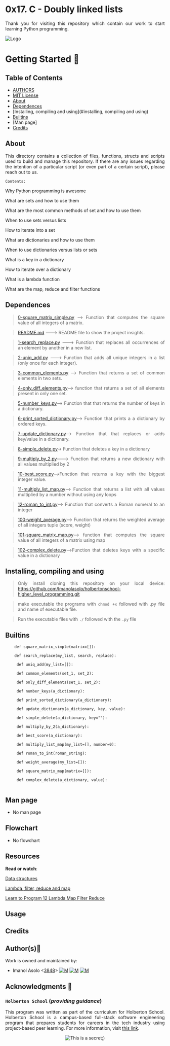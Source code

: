 # 0x17. C - Doubly linked lists

<div style="text-align: justify">

Thank you for visiting this repository which contain our work to start learning Python programming. 	


![Logo](https://www.howtogeek.com/wp-content/uploads/2021/05/laptop-with-terminal-big.png?height=200p&trim=2,2,2,50)

# Getting Started :running:
<div style="text-align: justify">

## Table of Contents
* [AUTHORS](./AUTHORS)
* [MIT License](./LICENSE)
* [About](#about)
* [Dependences](#dependences)
* [Installing, compiling and using](#installing, compiling and using)
* [Builtins](#builtins)
* [Man page]
* [Credits](#credits)

## About
This directory contains a collection of files, functions, structs and scripts used to build and manage this repository. If there are any issues regarding the intention of a particular script (or even part of a certain script), please reach out to us.
	
	Contents:

Why Python programming is awesome

What are sets and how to use them

What are the most common methods of set and how to use them

When to use sets versus lists

How to iterate into a set

What are dictionaries and how to use them

When to use dictionaries versus lists or sets

What is a key in a dictionary

How to iterate over a dictionary

What is a lambda function

What are the map, reduce and filter functions

	
## Dependences 
	
> [0-square_matrix_simple.py](https://github.com/Imanolasolo/holbertonschool-higher_level_programming/blob/master/0x04-python-more_data_structures/0-square_matrix_simple.py) --> Function that computes the square value of all integers of a matrix.

> [README.md](https://github.com/Imanolasolo/holbertonschool-higher_level_programming/blob/master/0x04-python-more_data_structures/README.md) ---> README file to show the project insights. 

>[1-search_replace.py](https://github.com/Imanolasolo/holbertonschool-higher_level_programming/blob/master/0x04-python-more_data_structures/1-search_replace.py) ---> Function that replaces all occurrences of an element by another in a new list.

>[2-uniq_add.py](https://github.com/Imanolasolo/holbertonschool-higher_level_programming/blob/master/0x04-python-more_data_structures/2-uniq_add.py) ---> Function that adds all unique integers in a list (only once for each integer).

>[ 3-common_elements.py](https://github.com/Imanolasolo/holbertonschool-higher_level_programming/blob/master/0x04-python-more_data_structures/3-common_elements.py) --> Function that returns a set of common elements in two sets.
	
>[4-only_diff_elements.py](https://github.com/Imanolasolo/holbertonschool-higher_level_programming/blob/master/0x04-python-more_data_structures/4-only_diff_elements.py)--> function that returns a set of all elements present in only one set.

>[5-number_keys.py](https://github.com/Imanolasolo/holbertonschool-higher_level_programming/blob/master/0x04-python-more_data_structures/5-number_keys.py)--> Function that that returns the number of keys in a dictionary.
	
>[6-print_sorted_dictionary.py](https://github.com/Imanolasolo/holbertonschool-higher_level_programming/blob/master/0x04-python-more_data_structures/6-print_sorted_dictionary.py)-->  Function that prints a a dictionary by ordered keys.

	
>[7-update_dictionary.py](https://github.com/Imanolasolo/holbertonschool-higher_level_programming/blob/master/0x04-python-more_data_structures/7-update_dictionary.py)--> Function that that replaces or adds key/value in a dictionary.
	
>[8-simple_delete.py](https://github.com/Imanolasolo/holbertonschool-higher_level_programming/blob/master/0x04-python-more_data_structures/8-simple_delete.py)-> Function that deletes a key in a dictionary

>[9-multiply_by_2.py](https://github.com/Imanolasolo/holbertonschool-higher_level_programming/blob/master/0x04-python-more_data_structures/9-multiply_by_2.py)---> Function that returns a new dictionary with all values multiplied by 2

>[10-best_score.py](https://github.com/Imanolasolo/holbertonschool-higher_level_programming/blob/master/0x04-python-more_data_structures/10-best_score.py)-->Function that returns a key with the biggest integer value.

>[11-multiply_list_map.py](https://github.com/Imanolasolo/holbertonschool-higher_level_programming/blob/master/0x04-python-more_data_structures/11-multiply_list_map.py)--> Function that  returns a list with all values multiplied by a number without using any loops

>[12-roman_to_int.py](https://github.com/Imanolasolo/holbertonschool-higher_level_programming/blob/master/0x04-python-more_data_structures/12-roman_to_int.py)--> Function that converts a Roman numeral to an integer

>[100-weight_average.py](https://github.com/Imanolasolo/holbertonschool-higher_level_programming/blob/master/0x04-python-more_data_structures/100-weight_average.py)--> Function that returns the weighted average of all integers tuple (score, weight)

>[101-square_matrix_map.py](https://github.com/Imanolasolo/holbertonschool-higher_level_programming/blob/master/0x04-python-more_data_structures/101-square_matrix_map.py)--> function that computes the square value of all integers of a matrix using map

>[102-complex_delete.py](https://github.com/Imanolasolo/holbertonschool-higher_level_programming/blob/master/0x04-python-more_data_structures/102-complex_delete.py)-->Function that deletes keys with a specific value in a dictionary
	



## Installing, compiling and using
	
> Only install cloning this repository on your local device:  https://github.com/Imanolasolo/holbertonschool-higher_level_programming.git
	
> make executable the programs with `chmod +x` followed with .py file and name of executable file.
	
> Run the executable files with `./` followed with the `.py` file





## Builtins
```
	def square_matrix_simple(matrix=[]):
	
	def search_replace(my_list, search, replace):

     def uniq_add(my_list=[]):

     def common_elements(set_1, set_2):

     def only_diff_elements(set_1, set_2):

     def number_keys(a_dictionary):

     def print_sorted_dictionary(a_dictionary):

     def update_dictionary(a_dictionary, key, value):

     def simple_delete(a_dictionary, key=""):

     def multiply_by_2(a_dictionary):

     def best_score(a_dictionary):

     def multiply_list_map(my_list=[], number=0):

     def roman_to_int(roman_string):

     def weight_average(my_list=[]):

     def square_matrix_map(matrix=[]):

     def complex_delete(a_dictionary, value):


```	
		
## Man page

-  No man page

## Flowchart
	
- No flowchart

## Resources

**Read or watch**:


[Data structures](https://docs.python.org/3/tutorial/datastructures.html)

[Lambda, filter, reduce and map](https://python-course.eu/advanced-python/lambda-filter-reduce-map.php)

[Learn to Program 12 Lambda Map Filter Reduce](https://www.youtube.com/watch?v=1GAC6KQUPeg)



## Usage



## Credits

## Author(s):blue_book:

Work is owned and maintained by:
* Imanol Asolo <[3848](mailto:3848@holbertonschool.com)> [![M](https://upload.wikimedia.org/wikipedia/commons/thumb/9/91/Octicons-mark-github.svg/25px-Octicons-mark-github.svg.png)](https://github.com/Imanolasolo) [![M](https://upload.wikimedia.org/wikipedia/fr/thumb/c/c8/Twitter_Bird.svg/25px-Twitter_Bird.svg.png)](https://twitter.com/jjusturi) [![M](https://upload.wikimedia.org/wikipedia/commons/thumb/c/ca/LinkedIn_logo_initials.png/25px-LinkedIn_logo_initials.png)](https://www.linkedin.com/in/imanol-asolo-5ba9b42a/)


## Acknowledgments :mega: 

### **`Holberton School`** (*providing guidance*)
This program was written as part of the curriculum for Holberton School.
Holberton School is a campus-based full-stack software engineering program
that prepares students for careers in the tech industry using project-based
peer learning. For more information, visit [this link](https://www.holbertonschool.com/).
<p align="center">
	<img src="https://assets.website-files.com/6105315644a26f77912a1ada/610540e8b4cd6969794fe673_Holberton_School_logo-04-04.svg" alt="This is a secret;)">
</p>

